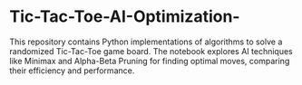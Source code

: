 # Tic-Tac-Toe-AI-Optimization-
This repository contains Python implementations of algorithms to solve a randomized Tic-Tac-Toe game board. The notebook explores AI techniques like Minimax and Alpha-Beta Pruning for finding optimal moves, comparing their efficiency and performance.
